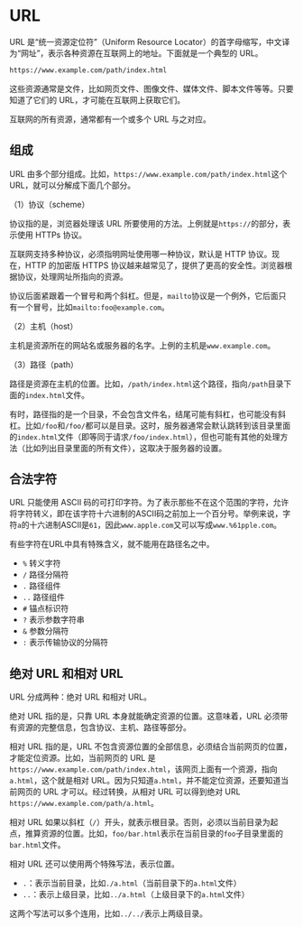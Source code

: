 # URL

URL 是“统一资源定位符”（Uniform Resource Locator）的首字母缩写，中文译为“网址”，表示各种资源在互联网上的地址。下面就是一个典型的 URL。

```html
https://www.example.com/path/index.html
```

这些资源通常是文件，比如网页文件、图像文件、媒体文件、脚本文件等等。只要知道了它们的 URL，才可能在互联网上获取它们。

互联网的所有资源，通常都有一个或多个 URL 与之对应。

## 组成

URL 由多个部分组成。比如，`https://www.example.com/path/index.html`这个 URL，就可以分解成下面几个部分。

（1）协议（scheme）

协议指的是，浏览器处理该 URL 所要使用的方法。上例就是`https://`的部分，表示使用 HTTPs 协议。

互联网支持多种协议，必须指明网址使用哪一种协议，默认是 HTTP 协议。现在，HTTP 的加密版 HTTPS 协议越来越常见了，提供了更高的安全性。浏览器根据协议，处理网址所指向的资源。

协议后面紧跟着一个冒号和两个斜杠。但是，`mailto`协议是一个例外，它后面只有一个冒号，比如`mailto:foo@example.com`。

（2）主机（host）

主机是资源所在的网站名或服务器的名字。上例的主机是`www.example.com`。

（3）路径（path）

路径是资源在主机的位置。比如，`/path/index.html`这个路径，指向`/path`目录下面的`index.html`文件。

有时，路径指的是一个目录，不会包含文件名，结尾可能有斜杠，也可能没有斜杠。比如`/foo`和`/foo/`都可以是目录。这时，服务器通常会默认跳转到该目录里面的`index.html`文件（即等同于请求`/foo/index.html`），但也可能有其他的处理方法（比如列出目录里面的所有文件），这取决于服务器的设置。

## 合法字符

URL 只能使用 ASCII 码的可打印字符。为了表示那些不在这个范围的字符，允许将字符转义，即在该字符十六进制的ASCII码之前加上一个百分号。举例来说，字符`a`的十六进制ASCII是`61`，因此`www.apple.com`又可以写成`www.%61pple.com`。

有些字符在URL中具有特殊含义，就不能用在路径名之中。

- `%` 转义字符
- `/` 路径分隔符
- `.` 路径组件
- `..` 路径组件
- `#` 锚点标识符
- `?` 表示参数字符串
- `&` 参数分隔符
- `:` 表示传输协议的分隔符

## 绝对 URL 和相对 URL

URL 分成两种：绝对 URL 和相对 URL。

绝对 URL 指的是，只靠 URL 本身就能确定资源的位置。这意味着，URL 必须带有资源的完整信息，包含协议、主机、路径等部分。

相对 URL 指的是，URL 不包含资源位置的全部信息，必须结合当前网页的位置，才能定位资源。比如，当前网页的 URL 是`https://www.example.com/path/index.html`，该网页上面有一个资源，指向`a.html`，这个就是相对 URL。因为只知道`a.html`，并不能定位资源，还要知道当前网页的 URL 才可以。经过转换，从相对 URL 可以得到绝对 URL `https://www.example.com/path/a.html`。

相对 URL 如果以斜杠（`/`）开头，就表示根目录。否则，必须以当前目录为起点，推算资源的位置。比如，`foo/bar.html`表示在当前目录的`foo`子目录里面的`bar.html`文件。

相对 URL 还可以使用两个特殊写法，表示位置。

- `.`：表示当前目录，比如`./a.html`（当前目录下的`a.html`文件）
- `..`：表示上级目录，比如`../a.html`（上级目录下的`a.html`文件）

这两个写法可以多个连用，比如`../../`表示上两级目录。
